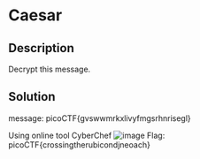 # Caesar
## Description
Decrypt this message.
## Solution
message: picoCTF{gvswwmrkxlivyfmgsrhnrisegl}

Using online tool CyberChef 
![image](https://github.com/Selwynuy/PicoCTF/assets/107299589/7a95cbe6-d481-43ce-be92-6a7dc63b7e1f)
Flag: picoCTF{crossingtherubicondjneoach}
